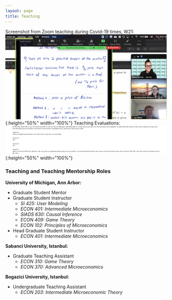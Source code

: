 ```yaml
---
layout: page
title: Teaching
---
```

Screenshot from Zoom teaching during Covid-19 times, W21:
![Zoom Teaching in W21](https://raw.githubusercontent.com/mervesariisik/mervesariisik.github.io/main/zoom-teaching.png){:height="50%" width="100%"}
Teaching Evaluations:
![Teaching Evals](https://raw.githubusercontent.com/mervesariisik/mervesariisik.github.io/main/teachin-eval-ss.png){:height="50%" width="100%"}

### Teaching and Teaching Mentorship Roles
**University of Michigan, Ann Arbor:**
- Graduate Student Mentor 
- Graduate Student Instructor
    - *SI 425: User Modeling*
    - *ECON 401: Intermediate Microeconomics*
    - *SIADS 630: Causal Inference*
    - *ECON 409: Game Theory*
    - *ECON 102: Principles of Microeconomics*
- Head Graduate Student Instructor
    - *ECON 401: Intermediate Microeconomics*
 
**Sabanci University, Istanbul:**
 - Graduate Teaching Assistant
    - *ECON 310: Game Theory*
    - *ECON 370: Advanced Microeconomics*

**Bogazici University, Istanbul:**
- Undergraduate Teaching Assistant 
    - *ECON 203: Intermediate Microeconomic Theory*
